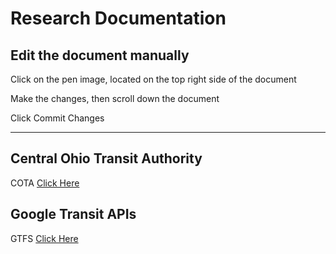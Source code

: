 # Research Documentation

## Edit the document manually
<p>Click on the pen image, located on the top right side of the document</p>
<p>Make the changes, then scroll down the document</p>
<p>Click Commit Changes</p>

---
## Central Ohio Transit Authority

COTA [Click Here](https://www.cota.com/data/)

## Google Transit APIs

GTFS [Click Here](https://developers.google.com/transit/gtfs)

<p></p>
<p></p>
<p></p>
<p></p>



